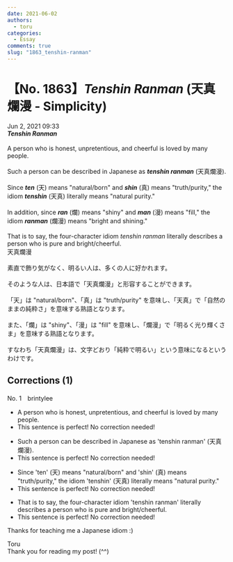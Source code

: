 ```yaml
---
date: 2021-06-02
authors:
  - toru
categories:
  - Essay
comments: true
slug: "1863_tenshin-ranman"
---
```


# 【No. 1863】<strong><em>Tenshin Ranman</em></strong> (天真爛漫 - Simplicity)
<div class="date">Jun 2, 2021 09:33</div>
<div id="post"><div id="body_show_ori">
<strong><em>Tenshin Ranman</em></strong><br/><br/>A person who is honest, unpretentious, and cheerful is loved by many people.<br/><br/>Such a person can be described in Japanese as <strong><em>tenshin ranman</em></strong> (天真爛漫).<br/><br/>Since <strong><em>ten</em></strong> (天) means "natural/born" and <strong><em>shin</em></strong> (真) means "truth/purity," the idiom <strong><em>tenshin</em></strong> (天真) literally means "natural purity."<br/><br/>In addition, since <strong><em>ran</em></strong> (爛) means "shiny" and <strong><em>man</em></strong> (漫) means "fill," the idiom <strong><em>ranman</em></strong> (爛漫) means "bright and shining."<br/><br/>That is to say, the four-character idiom <em>tenshin ranman</em> literally describes a person who is pure and bright/cheerful.
</div></div>

<!-- more -->

<div id="post_ja"><div id="body_show_mo">
天真爛漫<br/><br/>素直で飾り気がなく、明るい人は、多くの人に好かれます。<br/><br/>そのような人は、日本語で「天真爛漫」と形容することができます。<br/><br/>「天」は "natural/born"、「真」は "truth/purity" を意味し、「天真」で「自然のままの純粋さ」を意味する熟語となります。<br/><br/>また、「爛」は "shiny"、「漫」は "fill" を意味し、「爛漫」で「明るく光り輝くさま」を意味する熟語となります。<br/><br/>すなわち「天真爛漫」は、文字どおり「純粋で明るい」という意味になるというわけです。
</div></div>

## Corrections (1)
<div id="block"><div class="first_name"> No. 1　<span class="just_name">brintylee</span></div><div id="block2">
<ul class="correction_field">
<li class="incorrect">A person who is honest, unpretentious, and cheerful is loved by many people.</li>
<li class="corrected perfect">This sentence is perfect! No correction needed!</li>
</ul>
<ul class="correction_field">
<li class="incorrect">Such a person can be described in Japanese as 'tenshin ranman' (天真爛漫).</li>
<li class="corrected perfect">This sentence is perfect! No correction needed!</li>
</ul>
<ul class="correction_field">
<li class="incorrect">Since 'ten' (天) means "natural/born" and 'shin' (真) means "truth/purity," the idiom 'tenshin' (天真) literally means "natural purity."</li>
<li class="corrected perfect">This sentence is perfect! No correction needed!</li>
</ul>
<ul class="correction_field">
<li class="incorrect">That is to say, the four-character idiom 'tenshin ranman' literally describes a person who is pure and bright/cheerful.</li>
<li class="corrected perfect">This sentence is perfect! No correction needed!</li>
</ul>
<p class="comment_small">
 Thanks for teaching me a Japanese idiom :)
</p>

</div><div class="name"><span class="just_name">Toru</span><br>
Thank you for reading my post! (^^)
</div>
</div>
